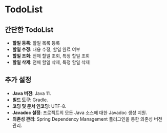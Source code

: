 # TodoList



## 간단한 TodoList

- **할일 등록**: 할일 목록 등록
- **할일 수정**: 내용 수정, 할일 완료 여부
- **할일 조회**: 전체 할일 조회, 특정 할일 조회
- **할일 삭제**: 전체 할일 삭제, 특정 할일 삭제


## 추가 설정

- **Java 버전**: Java 11.
- **빌드 도구**: Gradle.
- **코딩 및 문서 인코딩**: UTF-8.
- **Javadoc 설정**: 프로젝트의 모든 Java 소스에 대한 Javadoc 생성 지원.
- **의존성 관리**: Spring Dependency Management 플러그인을 통한 의존성 버전 관리.
